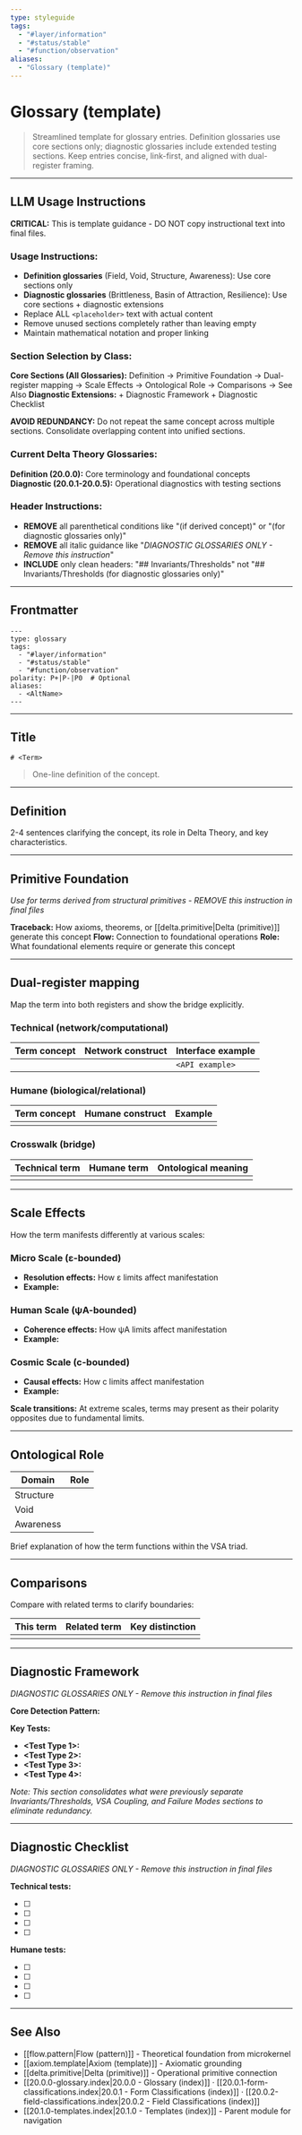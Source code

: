 ```yaml
---
type: styleguide
tags:
  - "#layer/information"
  - "#status/stable"
  - "#function/observation"
aliases:
  - "Glossary (template)"
---
```


# Glossary (template)

> Streamlined template for glossary entries. Definition glossaries use core sections only; diagnostic glossaries include extended testing sections. Keep entries concise, link-first, and aligned with dual-register framing.

---

## LLM Usage Instructions

**CRITICAL:** This is template guidance - DO NOT copy instructional text into final files.

### Usage Instructions:
- **Definition glossaries** (Field, Void, Structure, Awareness): Use core sections only
- **Diagnostic glossaries** (Brittleness, Basin of Attraction, Resilience): Use core sections + diagnostic extensions
- Replace ALL `<placeholder>` text with actual content
- Remove unused sections completely rather than leaving empty
- Maintain mathematical notation and proper linking

### Section Selection by Class:
**Core Sections (All Glossaries):** Definition → Primitive Foundation → Dual-register mapping → Scale Effects → Ontological Role → Comparisons → See Also
**Diagnostic Extensions:** + Diagnostic Framework + Diagnostic Checklist

**AVOID REDUNDANCY:** Do not repeat the same concept across multiple sections. Consolidate overlapping content into unified sections.

### Current Delta Theory Glossaries:
**Definition (20.0.0):** Core terminology and foundational concepts
**Diagnostic (20.0.1-20.0.5):** Operational diagnostics with testing sections

### Header Instructions:
- **REMOVE** all parenthetical conditions like "(if derived concept)" or "(for diagnostic glossaries only)"
- **REMOVE** all italic guidance like "*DIAGNOSTIC GLOSSARIES ONLY - Remove this instruction*"
- **INCLUDE** only clean headers: "## Invariants/Thresholds" not "## Invariants/Thresholds (for diagnostic glossaries only)"

---

## Frontmatter

```
---
type: glossary
tags:
  - "#layer/information"
  - "#status/stable"
  - "#function/observation"
polarity: P+|P-|P0  # Optional
aliases:
  - <AltName>
---
```

---

## Title

`# <Term>`

> One-line definition of the concept.

---

## Definition

2-4 sentences clarifying the concept, its role in Delta Theory, and key characteristics.

---

## Primitive Foundation

*Use for terms derived from structural primitives - REMOVE this instruction in final files*

**Traceback:** How axioms, theorems, or [[delta.primitive|Delta (primitive)]] generate this concept
**Flow:** Connection to foundational operations
**Role:** What foundational elements require or generate this concept

---

## Dual-register mapping

Map the term into both registers and show the bridge explicitly.

### Technical (network/computational)

| Term concept | Network construct | Interface example |
|-------------|------------------|-------------------|
| <concept> | <technical target> | `<API example>` |

### Humane (biological/relational)

| Term concept | Humane construct | Example |
|-------------|------------------|----------|
| <concept> | <felt experience> | <lived example> |

### Crosswalk (bridge)

| Technical term | Humane term | Ontological meaning |
|---------------|-------------|-------------------|
| <tech term> | <felt term> | <shared meaning> |

---

## Scale Effects

How the term manifests differently at various scales:

### Micro Scale (ε-bounded)
- **Resolution effects:** How ε limits affect manifestation
- **Example:** <specific micro-scale behavior>

### Human Scale (ψA-bounded)
- **Coherence effects:** How ψA limits affect manifestation
- **Example:** <specific human-scale behavior>

### Cosmic Scale (c-bounded)
- **Causal effects:** How c limits affect manifestation
- **Example:** <specific cosmic-scale behavior>

**Scale transitions:** At extreme scales, terms may present as their polarity opposites due to fundamental limits.

---

## Ontological Role

| Domain | Role |
|--------|------|
| Structure | <structural role> |
| Void | <void role> |
| Awareness | <awareness role> |

Brief explanation of how the term functions within the VSA triad.

---

## Comparisons

Compare with related terms to clarify boundaries:

| This term | Related term | Key distinction |
|-----------|-------------|----------------|
| <this concept> | <other concept> | <difference> |

---

## Diagnostic Framework

*DIAGNOSTIC GLOSSARIES ONLY - Remove this instruction in final files*

**Core Detection Pattern:** <unified pattern that defines this diagnostic across all scales>

**Key Tests:**
- **<Test Type 1>:** <description of test approach>
- **<Test Type 2>:** <description of test approach>
- **<Test Type 3>:** <description of test approach>
- **<Test Type 4>:** <description of test approach>

*Note: This section consolidates what were previously separate Invariants/Thresholds, VSA Coupling, and Failure Modes sections to eliminate redundancy.*

---

## Diagnostic Checklist

*DIAGNOSTIC GLOSSARIES ONLY - Remove this instruction in final files*

**Technical tests:**
- [ ] <specific technical verification method>
- [ ] <specific technical verification method>
- [ ] <specific technical verification method>
- [ ] <specific technical verification method>

**Humane tests:**
- [ ] <specific experiential verification method>
- [ ] <specific experiential verification method>
- [ ] <specific experiential verification method>
- [ ] <specific experiential verification method>

---

## See Also

- [[flow.pattern|Flow (pattern)]] - Theoretical foundation from microkernel
- [[axiom.template|Axiom (template)]] - Axiomatic grounding
- [[delta.primitive|Delta (primitive)]] - Operational primitive connection
- [[20.0.0-glossary.index|20.0.0 - Glossary (index)]] · [[20.0.1-form-classifications.index|20.0.1 - Form Classifications (index)]] · [[20.0.2-field-classifications.index|20.0.2 - Field Classifications (index)]]
- [[20.1.0-templates.index|20.1.0 - Templates (index)]] - Parent module for navigation